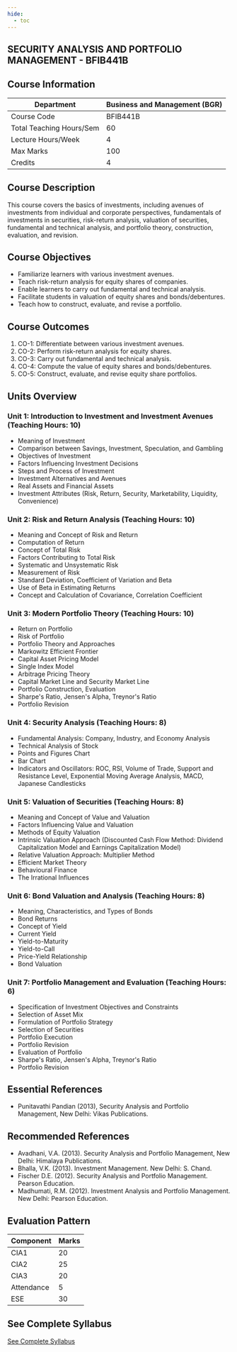 ```yaml
---
hide:
  - toc
---
```

## SECURITY ANALYSIS AND PORTFOLIO MANAGEMENT - BFIB441B

## Course Information

| Department                  | Business and Management (BGR) |
|-----------------------------|-------------------------------|
| Course Code                 | BFIB441B                      |
| Total Teaching Hours/Sem    | 60                            |
| Lecture Hours/Week          | 4                             |
| Max Marks                   | 100                           |
| Credits                     | 4                             |

## Course Description

This course covers the basics of investments, including avenues of investments from individual and corporate perspectives, fundamentals of investments in securities, risk-return analysis, valuation of securities, fundamental and technical analysis, and portfolio theory, construction, evaluation, and revision.

## Course Objectives

- Familiarize learners with various investment avenues.
- Teach risk-return analysis for equity shares of companies.
- Enable learners to carry out fundamental and technical analysis.
- Facilitate students in valuation of equity shares and bonds/debentures.
- Teach how to construct, evaluate, and revise a portfolio.

## Course Outcomes

1. CO-1: Differentiate between various investment avenues.
2. CO-2: Perform risk-return analysis for equity shares.
3. CO-3: Carry out fundamental and technical analysis.
4. CO-4: Compute the value of equity shares and bonds/debentures.
5. CO-5: Construct, evaluate, and revise equity share portfolios.

## Units Overview

### Unit 1: Introduction to Investment and Investment Avenues (Teaching Hours: 10)
- Meaning of Investment
- Comparison between Savings, Investment, Speculation, and Gambling
- Objectives of Investment
- Factors Influencing Investment Decisions
- Steps and Process of Investment
- Investment Alternatives and Avenues
- Real Assets and Financial Assets
- Investment Attributes (Risk, Return, Security, Marketability, Liquidity, Convenience)

### Unit 2: Risk and Return Analysis (Teaching Hours: 10)
- Meaning and Concept of Risk and Return
- Computation of Return
- Concept of Total Risk
- Factors Contributing to Total Risk
- Systematic and Unsystematic Risk
- Measurement of Risk
- Standard Deviation, Coefficient of Variation and Beta
- Use of Beta in Estimating Returns
- Concept and Calculation of Covariance, Correlation Coefficient

### Unit 3: Modern Portfolio Theory (Teaching Hours: 10)
- Return on Portfolio
- Risk of Portfolio
- Portfolio Theory and Approaches
- Markowitz Efficient Frontier
- Capital Asset Pricing Model
- Single Index Model
- Arbitrage Pricing Theory
- Capital Market Line and Security Market Line
- Portfolio Construction, Evaluation
- Sharpe's Ratio, Jensen's Alpha, Treynor's Ratio
- Portfolio Revision

### Unit 4: Security Analysis (Teaching Hours: 8)
- Fundamental Analysis: Company, Industry, and Economy Analysis
- Technical Analysis of Stock
- Points and Figures Chart
- Bar Chart
- Indicators and Oscillators: ROC, RSI, Volume of Trade, Support and Resistance Level, Exponential Moving Average Analysis, MACD, Japanese Candlesticks

### Unit 5: Valuation of Securities (Teaching Hours: 8)
- Meaning and Concept of Value and Valuation
- Factors Influencing Value and Valuation
- Methods of Equity Valuation
- Intrinsic Valuation Approach (Discounted Cash Flow Method: Dividend Capitalization Model and Earnings Capitalization Model)
- Relative Valuation Approach: Multiplier Method
- Efficient Market Theory
- Behavioural Finance
- The Irrational Influences

### Unit 6: Bond Valuation and Analysis (Teaching Hours: 8)
- Meaning, Characteristics, and Types of Bonds
- Bond Returns
- Concept of Yield
- Current Yield
- Yield-to-Maturity
- Yield-to-Call
- Price-Yield Relationship
- Bond Valuation

### Unit 7: Portfolio Management and Evaluation (Teaching Hours: 6)
- Specification of Investment Objectives and Constraints
- Selection of Asset Mix
- Formulation of Portfolio Strategy
- Selection of Securities
- Portfolio Execution
- Portfolio Revision
- Evaluation of Portfolio
- Sharpe's Ratio, Jensen's Alpha, Treynor's Ratio
- Portfolio Revision

## Essential References

- Punitavathi Pandian (2013), Security Analysis and Portfolio Management, New Delhi: Vikas Publications.

## Recommended References

- Avadhani, V.A. (2013). Security Analysis and Portfolio Management, New Delhi: Himalaya Publications.
- Bhalla, V.K. (2013). Investment Management. New Delhi: S. Chand.
- Fischer D.E. (2012). Security Analysis and Portfolio Management. Pearson Education.
- Madhumati, R.M. (2012). Investment Analysis and Portfolio Management. New Delhi: Pearson Education.

## Evaluation Pattern

| Component  | Marks |
|------------|-------|
| CIA1       | 20    |
| CIA2       | 25    |
| CIA3       | 20    |
| Attendance | 5     |
| ESE        | 30    |

## See Complete Syllabus

[See Complete Syllabus](C-syllabus.html)
